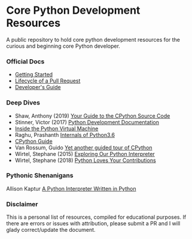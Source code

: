# Core Python Development Resources

A public repository to hold core python development resources for the curious and beginning core Python developer.

### Official Docs

* [Getting Started](https://devguide.python.org/setup/#setup)
* [Lifecycle of a Pull Request](https://devguide.python.org/pullrequest/)
* [Developer's Guide](https://devguide.python.org/#)

### Deep Dives

* Shaw, Anthony (2019) [Your Guide to the CPython Source Code](https://realpython.com/cpython-source-code-guide/)
* Stinner, Victor (2017) [Python Development Documentation](https://pythondev.readthedocs.io/)
* [Inside the Python Virtual Machine](https://leanpub.com/insidethepythonvirtualmachine/read)
* Raghu, Prashanth [Internals of Python3.6](https://docs.google.com/document/d/1zrRTahXojd1gUGxK16Iwcqs0LUivqXK659hn4h9tOVw/edit#)
* [CPython Guide](https://paper.dropbox.com/doc/CPython-Guide-m7BQyPth6AIDUdZ6EmBNM)
* Van Rossum, Guido [Yet another guided tour of CPython](https://paper.dropbox.com/doc/Yet-another-guided-tour-of-CPython-XY7KgFGn88zMNivGJ4Jzv)
* Wirtel, Stephane (2015) [Exploring Our Python Interpreter](https://speakerdeck.com/matrixise/exploring-our-python-interpreter?slide=26)
* Wirtel, Stephane (2018) [Python Loves Your Contributions](https://speakerdeck.com/matrixise/python-loves-your-contributions?slide=21)

### Pythonic Shenanigans

Allison Kaptur [A Python Interpreter Written in Python](http://aosabook.org/en/500L/a-python-interpreter-written-in-python.html)

### Disclaimer

This is a personal list of resources, compiled for educational purposes. If there are errors or issues with attribution, please submit a PR and I will glady correct/update the document. 
